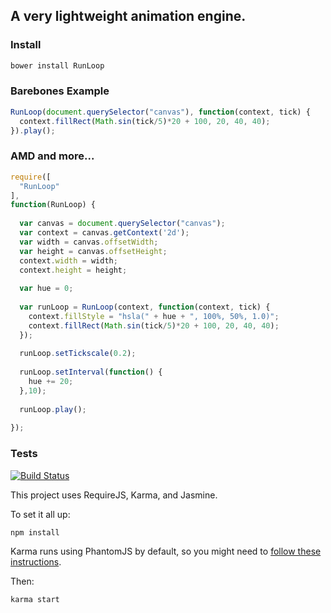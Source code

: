 A very lightweight animation engine.
---

### Install
```bash
bower install RunLoop
```
### Barebones Example
```javascript
RunLoop(document.querySelector("canvas"), function(context, tick) {
  context.fillRect(Math.sin(tick/5)*20 + 100, 20, 40, 40);
}).play();
```
### AMD and more...
```javascript
require([
  "RunLoop"
], 
function(RunLoop) {
  
  var canvas = document.querySelector("canvas");
  var context = canvas.getContext('2d');
  var width = canvas.offsetWidth;
  var height = canvas.offsetHeight;
  context.width = width;
  context.height = height;
  
  var hue = 0;
  
  var runLoop = RunLoop(context, function(context, tick) {
    context.fillStyle = "hsla(" + hue + ", 100%, 50%, 1.0)";
    context.fillRect(Math.sin(tick/5)*20 + 100, 20, 40, 40);
  });
  
  runLoop.setTickscale(0.2);
  
  runLoop.setInterval(function() {
    hue += 20;
  },10);
  
  runLoop.play();
  
});
```

### Tests

[![Build Status](https://travis-ci.org/williamcotton/RunLoop.png)](https://travis-ci.org/williamcotton/RunLoop)

This project uses RequireJS, Karma, and Jasmine.

To set it all up:
```
npm install
```

Karma runs using PhantomJS by default, so you might need to [follow these instructions](http://karma-runner.github.io/0.8/config/browsers.html).

Then:
```
karma start
```
